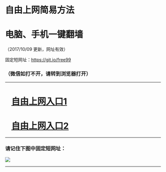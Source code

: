 ﻿# 自由上网简易方法

# 电脑、手机一键翻墙

（2017/10/09 更新，网址有效）

固定短网址：https://git.io/free99

### （微信如打不开，请转到浏览器打开）


***





# &nbsp;&nbsp; <a href="http://ft916732468.fwq-tz-1001.info/fwqtz01.html?t=100900118768 " target="_blank">自由上网入口1</a>
# &nbsp;&nbsp; <a href="http://ft1937121938.fwq-tz-1002.info/fwqtz02.html?t=100900115592 " target="_blank">自由上网入口2</a>
***

### 请记住下图中固定短网址：

<img src="https://s3-us-west-2.amazonaws.com/fwq-1001/yjfq-20170905okok.png" /> 


***

